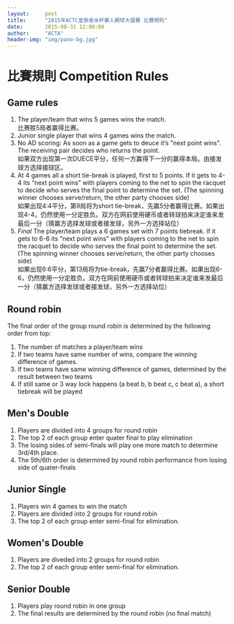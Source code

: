 ```yaml
---
layout:     post
title:      "2015年ACTC皇族香米杯華人網球大獎賽 比賽規則"
date:       2015-08-31 12:00:00
author:     "ACTA"
header-img: "img/pano-bg.jpg"
---
```

<h1 class="page-header">比賽規則 Competition Rules</h1>

<h2>Game rules</h2>
<ol>
  <li>The player/team that wins 5 games wins the match. <br>比赛胜5局者赢得比赛。</li>
  <li>Junior single player that wins 4 games wins the match.</li>
  <li>No AD scoring: As soon as a game gets to deuce it’s "next point wins". The receiving pair decides who returns the point.<br>如果双方出现第一次DUECE平分，任何一方赢得下一分的赢得本局。由接发球方选择接球区。</li>
  <li>At 4 games all a short tie-break is played, first to 5 points. If it gets to 4-4 its “next point wins” with players coming to the net to spin the racquet to decide who serves the final point to determine the set. (The spinning winner chooses serve/return, the other party chooses side)<br>如果出现4:4平分，第9局将为short tie-break，先赢5分者赢得比赛。如果出现4-4，仍然使用一分定胜负。双方在网前使用硬币或者转球拍来决定谁来发最后一分（猜赢方选择发球或者接发球，另外一方选择站位）</li>
  <li><em>Final</em> The player/team plays a 6 games set with 7 points tiebreak. If it gets to 6-6 its “next point wins” with players coming to the net to spin the racquet to decide who serves the final point to determine the set. (The spinning winner chooses serve/return, the other party chooses side)<br>如果出现6:6平分，第13局将为tie-break，先赢7分者赢得比赛。如果出现6-6，仍然使用一分定胜负。双方在网前使用硬币或者转球拍来决定谁来发最后一分（猜赢方选择发球或者接发球，另外一方选择站位）</li>
</ol>

<h2>Round robin</h2>
The final order of the group round robin is determined by the following order from top:
<ol>
  <li>The number of matches a player/team wins</li>
  <li>If two teams have same number of wins, compare the winning difference of games.</li>
  <li>If two teams have same winning difference of games, determined by the result between two teams</li>
  <li>If still same or 3 way lock happens (a beat b, b beat c, c beat a), a short tiebreak will be played</li>
</ol>

<h2>Men's Double</h2>
<ol>
  <li>Players are divided into 4 groups for round robin</li>
  <li>The top 2 of each group enter quater final to play elimination</li>
  <li>The losing sides of semi-finals will play one more match to determine 3rd/4th place.</li>
  <li>The 5th/6th order is determined by round robin performance from losing side of quater-finals</li>
</ol>

<h2>Junior Single</h2>
<ol>
  <li>Players win 4 games to win the match</li>
  <li>Players are divided into 2 groups for round robin</li>
  <li>The top 2 of each group enter semi-final for elimination.</li>
</ol>

<h2>Women's Double</h2>
<ol>
  <li>Players are diveded into 2 groups for round robin</li>
  <li>The top 2 of each group enter semi-final for elimination.</li>
</ol>

<h2>Senior Double</h2>
<ol>
  <li>Players play round robin in one group</li>
  <li>The final results are determined by the round robin (no final match)</li>
</ol>
